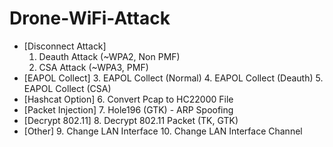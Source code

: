 # Drone-WiFi-Attack

- [Disconnect Attack]
     1. Deauth Attack (~WPA2, Non PMF)
     2. CSA Attack (~WPA3, PMF)
- [EAPOL Collect]
     3. EAPOL Collect (Normal)
     4. EAPOL Collect (Deauth)
     5. EAPOL Collect (CSA)
- [Hashcat Option]
     6. Convert Pcap to HC22000 File
- [Packet Injection]
     7. Hole196 (GTK) - ARP Spoofing
- [Decrypt 802.11]
     8. Decrypt 802.11 Packet (TK, GTK)
- [Other]
     9. Change LAN Interface
     10. Change LAN Interface Channel
